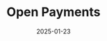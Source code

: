 ---  
layout: startup_page  
title: "Open Payments"  
id: "openpayments.io"  
permalink: "/openpaymentsopenpayments.io01232025/"  
website: "https://www.openpayments.io/"  
funding_round: ""  
funding_amount: "€3M"  
investors: "Alfvén & Didrikson, Industrifonden, other existing investors"  
about: "Open Payments is a Swedish open banking platform that combines Open Banking API connections with ISO-based payment integrations. Its platform enables businesses to manage domestic and cross-border payments, account reconciliation, and cash management, all integrated into their existing ERP systems and financial applications. This simplifies banking integrations and improves financial operations."  
markets: "Fintech, Open Banking, Banking, Developer APIs, Payments"  
hq: "Stockholm, Stockholm County, Sweden"  
founded_year: "2017"  
linkedin: "https://www.linkedin.com/company/openpayments/"  
twitter: "https://twitter.com/openpaymentseu"  
instagram: ""  
facebook: "http://facebook.com/openpayments"  
crunchbase: "https://www.crunchbase.com/organization/open-payments-europe"  
pitchbook: "https://pitchbook.com/profiles/company/226541-80"  

date_display: "23-Jan-2025"  
date: "2025-01-23"

# SEO Optimization  
meta_title: "Open Payments -  Funding (€3M)"  
meta_description: "Open Payments, Open Payments is a Swedish open banking platform that combines Open Banking API connections with ISO-based payment integrations. Its platform enables ..."  
meta_keywords: "Open Payments, Fintech, Open Banking, Banking, Developer APIs, Payments,  funding"  
canonical_url: "https://startup.projectstartups.com/openpaymentsopenpayments.io01232025/"  
---